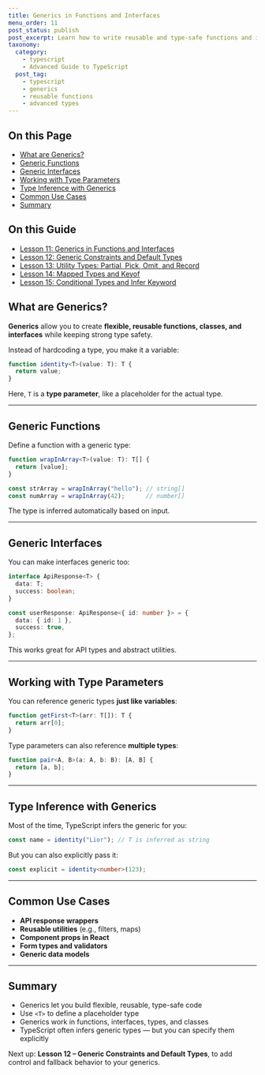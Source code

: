 ```yaml
---
title: Generics in Functions and Interfaces
menu_order: 11
post_status: publish
post_excerpt: Learn how to write reusable and type-safe functions and interfaces using TypeScript generics.
taxonomy:
  category:
    - typescript
    - Advanced Guide to TypeScript
  post_tag:
    - typescript
    - generics
    - reusable functions
    - advanced types
---
```


<div class="toc" markdown="1">

<div class="otp" markdown="1">

## On this Page

- [What are Generics?](#what-are-generics)
- [Generic Functions](#generic-functions)
- [Generic Interfaces](#generic-interfaces)
- [Working with Type Parameters](#working-with-type-parameters)
- [Type Inference with Generics](#type-inference-with-generics)
- [Common Use Cases](#common-use-cases)
- [Summary](#summary)

</div>

<div class="otg" markdown="1">

## On this Guide

- [Lesson 11: Generics in Functions and Interfaces](./lesson-11-generics-in-functions-and-interfaces)
- [Lesson 12: Generic Constraints and Default Types](./lesson-12-generic-constraints-and-default-types)
- [Lesson 13: Utility Types: Partial, Pick, Omit, and Record](./lesson-13-utility-types-partial-pick-omit-and-record)
- [Lesson 14: Mapped Types and Keyof](./lesson-14-mapped-types-and-keyof)
- [Lesson 15: Conditional Types and Infer Keyword](./lesson-15-conditional-types-and-infer-keyword)

</div>

</div>

<div class="guru-main" markdown="1">

## What are Generics?

**Generics** allow you to create **flexible, reusable functions, classes, and interfaces** while keeping strong type safety.

Instead of hardcoding a type, you make it a variable:

```ts
function identity<T>(value: T): T {
  return value;
}
```

Here, `T` is a **type parameter**, like a placeholder for the actual type.

---

## Generic Functions

Define a function with a generic type:

```ts
function wrapInArray<T>(value: T): T[] {
  return [value];
}

const strArray = wrapInArray("hello"); // string[]
const numArray = wrapInArray(42);      // number[]
```

The type is inferred automatically based on input.

---

## Generic Interfaces

You can make interfaces generic too:

```ts
interface ApiResponse<T> {
  data: T;
  success: boolean;
}

const userResponse: ApiResponse<{ id: number }> = {
  data: { id: 1 },
  success: true,
};
```

This works great for API types and abstract utilities.

---

## Working with Type Parameters

You can reference generic types **just like variables**:

```ts
function getFirst<T>(arr: T[]): T {
  return arr[0];
}
```

Type parameters can also reference **multiple types**:

```ts
function pair<A, B>(a: A, b: B): [A, B] {
  return [a, b];
}
```

---

## Type Inference with Generics

Most of the time, TypeScript infers the generic for you:

```ts
const name = identity("Lior"); // T is inferred as string
```

But you can also explicitly pass it:

```ts
const explicit = identity<number>(123);
```

---

## Common Use Cases

- **API response wrappers**
- **Reusable utilities** (e.g., filters, maps)
- **Component props in React**
- **Form types and validators**
- **Generic data models**

---

## Summary

- Generics let you build flexible, reusable, type-safe code
- Use `<T>` to define a placeholder type
- Generics work in functions, interfaces, types, and classes
- TypeScript often infers generic types — but you can specify them explicitly

Next up: **Lesson 12 – Generic Constraints and Default Types**, to add control and fallback behavior to your generics.

</div>
